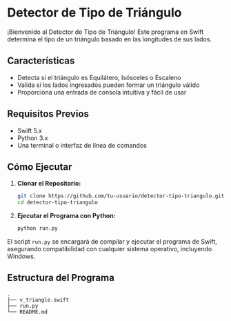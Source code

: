 # Detector de Tipo de Triángulo

¡Bienvenido al Detector de Tipo de Triángulo! Este programa en Swift determina el tipo de un triángulo basado en las longitudes de sus lados.

## Características
- Detecta si el triángulo es Equilátero, Isósceles o Escaleno
- Valida si los lados ingresados pueden formar un triángulo válido
- Proporciona una entrada de consola intuitiva y fácil de usar

## Requisitos Previos
- Swift 5.x
- Python 3.x
- Una terminal o interfaz de línea de comandos

## Cómo Ejecutar
1. **Clonar el Repositorio:**
    ```bash
    git clone https://github.com/tu-usuario/detector-tipo-triangulo.git
    cd detector-tipo-triangulo
    ```

2. **Ejecutar el Programa con Python:**
    ```bash
    python run.py
    ```

El script `run.py` se encargará de compilar y ejecutar el programa de Swift, asegurando compatibilidad con cualquier sistema operativo, incluyendo Windows.

## Estructura del Programa

```plaintext
.
├── v_triangle.swift
├── run.py
└── README.md